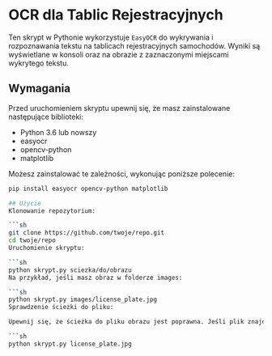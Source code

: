 # OCR dla Tablic Rejestracyjnych

Ten skrypt w Pythonie wykorzystuje `EasyOCR` do wykrywania i rozpoznawania tekstu na tablicach rejestracyjnych samochodów. Wyniki są wyświetlane w konsoli oraz na obrazie z zaznaczonymi miejscami wykrytego tekstu.

## Wymagania

Przed uruchomieniem skryptu upewnij się, że masz zainstalowane następujące biblioteki:

- Python 3.6 lub nowszy
- easyocr
- opencv-python
- matplotlib

Możesz zainstalować te zależności, wykonując poniższe polecenie:

```sh
pip install easyocr opencv-python matplotlib

## Użycie
Klonowanie repozytorium:

```sh
git clone https://github.com/twoje/repo.git
cd twoje/repo
Uruchomienie skryptu:

```sh
python skrypt.py sciezka/do/obrazu
Na przykład, jeśli masz obraz w folderze images:

```sh
python skrypt.py images/license_plate.jpg
Sprawdzenie ścieżki do pliku:

Upewnij się, że ścieżka do pliku obrazu jest poprawna. Jeśli plik znajduje się w tym samym katalogu co skrypt, wystarczy podać nazwę pliku:

```sh
python skrypt.py license_plate.jpg
